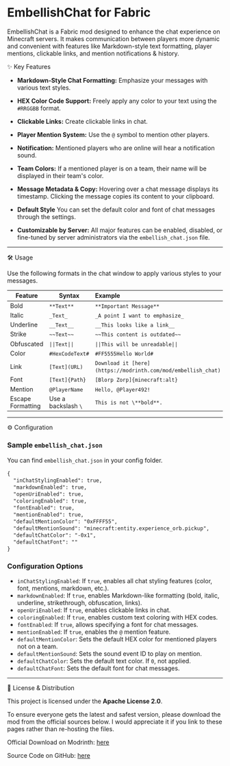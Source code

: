 # EmbellishChat for Fabric

EmbellishChat is a Fabric mod designed to enhance the chat experience on Minecraft servers. It makes communication between players more dynamic and convenient with features like Markdown-style text formatting, player mentions, clickable links, and mention notifications & history.

✨ Key Features

* **Markdown-Style Chat Formatting:** Emphasize your messages with various text styles.

* **HEX Color Code Support:** Freely apply any color to your text using the `#RRGGBB` format.

* **Clickable Links:** Create clickable links in chat.

* **Player Mention System:** Use the `@` symbol to mention other players.

* **Notification:** Mentioned players who are online will hear a notification sound.

* **Team Colors:** If a mentioned player is on a team, their name will be displayed in their team's color.

* **Message Metadata & Copy:** Hovering over a chat message displays its timestamp. Clicking the message copies its content to your clipboard.

* **Default Style** You can set the default color and font of chat messages through the settings.

* **Customizable by Server:** All major features can be enabled, disabled, or fine-tuned by server administrators via the `embellish_chat.json` file.

---

🛠️ Usage

Use the following formats in the chat window to apply various styles to your messages.

| Feature           | Syntax              | Example                                                       | Result                                                                                                                 |
|-------------------|---------------------|:--------------------------------------------------------------|------------------------------------------------------------------------------------------------------------------------|
| Bold              | `**Text**`          | `**Important Message**`                                       | ![Bold](https://github.com/hanhy06/embellish_chat/blob/master/docs/images/Bold.png?raw=true)                           |
| Italic            | `_Text_`            | `_A point I want to emphasize_`                               | ![Italic](https://github.com/hanhy06/embellish_chat/blob/master/docs/images/Italic.png?raw=true)                       |
| Underline         | `__Text__`          | `__This looks like a link__`                                  | ![Underline](https://github.com/hanhy06/embellish_chat/blob/master/docs/images/Underline.png?raw=true)                 |
| Strike            | `~~Text~~`          | `~~This content is outdated~~`                                | ![Strike](https://github.com/hanhy06/embellish_chat/blob/master/docs/images/Strike.png?raw=true)                       |
| Obfuscated        | `\|\|Text\|\|`      | `\|\|This will be unreadable\|\|`                             | ![Obfuscated](https://github.com/hanhy06/embellish_chat/blob/master/docs/images/Obfuscated.gif?raw=true)               |
| Color             | `#HexCodeText#`     | `#FF5555Hello World#`                                         | ![Color](https://github.com/hanhy06/embellish_chat/blob/master/docs/images/Color.png?raw=true)                         |
| Link              | `[Text](URL)`       | `Download it [here](https://modrinth.com/mod/embellish_chat)` | ![Link](https://github.com/hanhy06/embellish_chat/blob/master/docs/images/Link.gif?raw=true)                           |
| Font              | `[Text]{Path}`      | `[Blorp Zorp]{minecraft:alt}`                                 | ![Font](https://github.com/hanhy06/embellish_chat/blob/master/docs/images/Font.png?raw=true)                           |
| Mention           | `@PlayerName`       | `Hello, @Player492!`                                          | ![Mention](https://github.com/hanhy06/embellish_chat/blob/master/docs/images/Mention.png?raw=true)                     |
| Escape Formatting | Use a backslash `\` | `This is not \**bold**.`                                      | ![Escape_Formatting](https://github.com/hanhy06/embellish_chat/blob/master/docs/images/Escape_Formatting.png?raw=true) |

---

⚙️ Configuration

### Sample `embellish_chat.json`

You can find `embellish_chat.json` in your config folder.

```jsonc
{
  "inChatStylingEnabled": true,
  "markdownEnabled": true,
  "openUriEnabled": true,
  "coloringEnabled": true,
  "fontEnabled": true,
  "mentionEnabled": true,
  "defaultMentionColor": "0xFFFF55",
  "defaultMentionSound": "minecraft:entity.experience_orb.pickup",
  "defaultChatColor": "-0x1",
  "defaultChatFont": ""
}
```

### Configuration Options

* `inChatStylingEnabled`: If `true`, enables all chat styling features (color, font, mentions, markdown, etc.).
* `markdownEnabled`: If `true`, enables Markdown-like formatting (bold, italic, underline, strikethrough, obfuscation, links).
* `openUriEnabled`: If `true`, enables clickable links in chat.
* `coloringEnabled`: If `true`, enables custom text coloring with HEX codes.
* `fontEnabled`: If `true`, allows specifying a font for chat messages.
* `mentionEnabled`: If `true`, enables the `@` mention feature.
* `defaultMentionColor`: Sets the default HEX color for mentioned players not on a team.
* `defaultMentionSound`: Sets the sound event ID to play on mention.
* `defaultChatColor`: Sets the default text color. If `0`, not applied.
* `defaultChatFont`: Sets the default font for chat messages.

---

📜 License & Distribution

This project is licensed under the **Apache License 2.0**.

To ensure everyone gets the latest and safest version, please download the mod from the official sources below. I would appreciate it if you link to these pages rather than re-hosting the files.

Official Download on Modrinth: [here](https://modrinth.com/mod/embellish_chat)

Source Code on GitHub: [here](https://github.com/hanhy06/embellish_chat)
